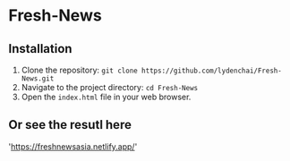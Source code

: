 # Fresh-News

## Installation

1. Clone the repository: `git clone https://github.com/lydenchai/Fresh-News.git`
2. Navigate to the project directory: `cd Fresh-News`
3. Open the `index.html` file in your web browser.

## Or see the resutl here
'https://freshnewsasia.netlify.app/'

